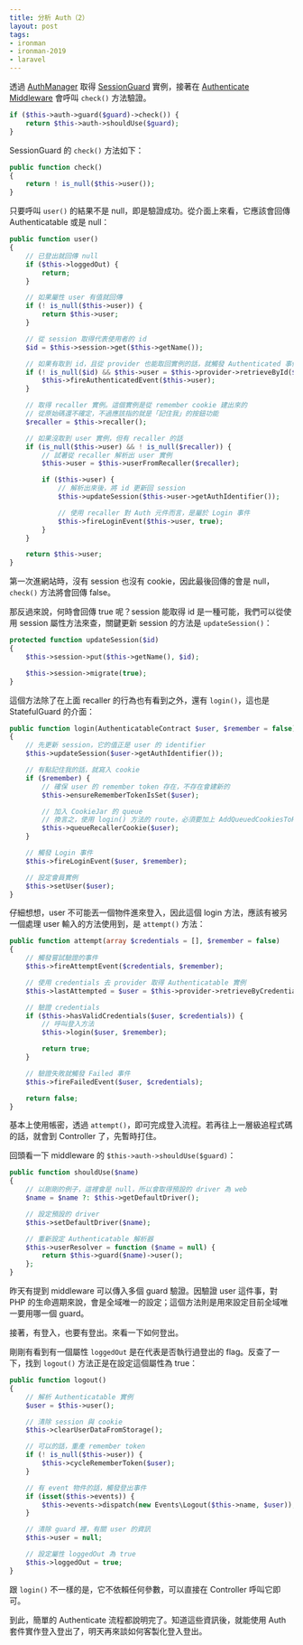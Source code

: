 ```yaml
---
title: 分析 Auth（2）
layout: post
tags:
- ironman
- ironman-2019
- laravel
---
```


透過 [AuthManager][] 取得 [SessionGuard][] 實例，接著在 [Authenticate Middleware][] 會呼叫 `check()` 方法驗證。

```php
if ($this->auth->guard($guard)->check()) {
    return $this->auth->shouldUse($guard);
}
```

SessionGuard 的 `check()` 方法如下：

```php
public function check()
{
    return ! is_null($this->user());
}
```

只要呼叫 `user()` 的結果不是 null，即是驗證成功。從介面上來看，它應該會回傳 Authenticatable 或是 null：

```php
public function user()
{
    // 已登出就回傳 null
    if ($this->loggedOut) {
        return;
    }

    // 如果屬性 user 有值就回傳
    if (! is_null($this->user)) {
        return $this->user;
    }

    // 從 session 取得代表使用者的 id 
    $id = $this->session->get($this->getName());

    // 如果有取到 id，且從 provider 也能取回實例的話，就觸發 Authenticated 事件
    if (! is_null($id) && $this->user = $this->provider->retrieveById($id)) {
        $this->fireAuthenticatedEvent($this->user);
    }

    // 取得 recaller 實例。這個實例是從 remember cookie 建出來的
    // 從原始碼還不確定，不過應該指的就是「記住我」的按鈕功能
    $recaller = $this->recaller();

    // 如果沒取到 user 實例，但有 recaller 的話
    if (is_null($this->user) && ! is_null($recaller)) {
        // 試著從 recaller 解析出 user 實例
        $this->user = $this->userFromRecaller($recaller);

        if ($this->user) {
            // 解析出來後，將 id 更新回 session
            $this->updateSession($this->user->getAuthIdentifier());

            // 使用 recaller 對 Auth 元件而言，是屬於 Login 事件
            $this->fireLoginEvent($this->user, true);
        }
    }

    return $this->user;
}
```

第一次進網站時，沒有 session 也沒有 cookie，因此最後回傳的會是 null，`check()` 方法將會回傳 false。

那反過來說，何時會回傳 true 呢？session 能取得 id 是一種可能，我們可以從使用 session 屬性方法來查，關鍵更新 session 的方法是 `updateSession()`：

```php
protected function updateSession($id)
{
    $this->session->put($this->getName(), $id);

    $this->session->migrate(true);
}
```

這個方法除了在上面 recaller 的行為也有看到之外，還有 `login()`，這也是 StatefulGuard 的介面：

```php
public function login(AuthenticatableContract $user, $remember = false)
{
    // 先更新 session，它的值正是 user 的 identifier
    $this->updateSession($user->getAuthIdentifier());

    // 有點記住我的話，就寫入 cookie
    if ($remember) {
        // 確保 user 的 remember token 存在，不存在會建新的
        $this->ensureRememberTokenIsSet($user);

        // 加入 CookieJar 的 queue
        // 換言之，使用 login() 方法的 route，必須要加上 AddQueuedCookiesToResponse 的 middleware 才會有作用
        $this->queueRecallerCookie($user);
    }

    // 觸發 Login 事件
    $this->fireLoginEvent($user, $remember);

    // 設定會員實例
    $this->setUser($user);
}
```

仔細想想，user 不可能丟一個物件進來登入，因此這個 login 方法，應該有被另一個處理 user 輸入的方法使用到，是 `attempt()` 方法：

```php
public function attempt(array $credentials = [], $remember = false)
{
    // 觸發嘗試驗證的事件
    $this->fireAttemptEvent($credentials, $remember);

    // 使用 credentials 去 provider 取得 Authenticatable 實例
    $this->lastAttempted = $user = $this->provider->retrieveByCredentials($credentials);

    // 驗證 credentials
    if ($this->hasValidCredentials($user, $credentials)) {
        // 呼叫登入方法
        $this->login($user, $remember);

        return true;
    }

    // 驗證失敗就觸發 Failed 事件
    $this->fireFailedEvent($user, $credentials);

    return false;
}
```

基本上使用帳密，透過 `attempt()`，即可完成登入流程。若再往上一層級追程式碼的話，就會到 Controller 了，先暫時打住。

回頭看一下 middleware 的 `$this->auth->shouldUse($guard)`：

```php
public function shouldUse($name)
{
    // 以剛剛的例子，這裡會是 null，所以會取得預設的 driver 為 web
    $name = $name ?: $this->getDefaultDriver();

    // 設定預設的 driver
    $this->setDefaultDriver($name);

    // 重新設定 Authenticatable 解析器
    $this->userResolver = function ($name = null) {
        return $this->guard($name)->user();
    };
}
```

昨天有提到 middleware 可以傳入多個 guard 驗證。因驗證 user 這件事，對 PHP 的生命週期來說，會是全域唯一的設定；這個方法則是用來設定目前全域唯一要用哪一個 guard。

接著，有登入，也要有登出。來看一下如何登出。

剛剛有看到有一個屬性 `loggedOut` 是在代表是否執行過登出的 flag。反查了一下，找到 `logout()` 方法正是在設定這個屬性為 true：

```php
public function logout()
{
    // 解析 Authenticatable 實例
    $user = $this->user();

    // 清除 session 與 cookie
    $this->clearUserDataFromStorage();

    // 可以的話，重產 remember token
    if (! is_null($this->user)) {
        $this->cycleRememberToken($user);
    }

    // 有 event 物件的話，觸發登出事件
    if (isset($this->events)) {
        $this->events->dispatch(new Events\Logout($this->name, $user));
    }

    // 清除 guard 裡，有關 user 的資訊
    $this->user = null;

    // 設定屬性 loggedOut 為 true
    $this->loggedOut = true;
}
```
    
跟 `login()` 不一樣的是，它不依賴任何參數，可以直接在 Controller 呼叫它即可。

到此，簡單的 Authenticate 流程都說明完了。知道這些資訊後，就能使用 Auth 套件實作登入登出了，明天再來談如何客製化登入登出。

[AuthManager]: https://github.com/laravel/framework/blob/v5.7.6/src/Illuminate/Auth/AuthManager.php
[Authenticate Middleware]: https://github.com/laravel/framework/blob/v5.7.6/src/Illuminate/Auth/Middleware/Authenticate.php
[SessionGuard]: https://github.com/laravel/framework/blob/v5.7.6/src/Illuminate/Auth/SessionGuard.php
